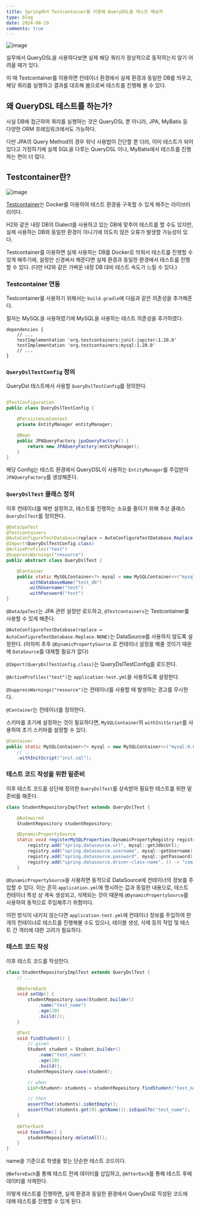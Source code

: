 ```yaml
---
title: Spring에서 Testcontainer를 이용해 QueryDSL을 테스트 해보자
type: blog
date: 2024-08-19
comments: true
---
```

![image](/images/spring/testcontainer-query-dsl-test-1724078089724.png)

실무에서 QueryDSL을 사용하다보면 실제 해당 쿼리가 정상적으로 동작하는지 알기 어려울 때가 있다.

이 때 Testcontainer를 이용하면 컨테이너 환경에서 실제 환경과 동일한 DB를 띄우고, 해당 쿼리를 실행하고 결과를 대조해 봄으로써 테스트를 진행해 볼 수 있다.

## 왜 QueryDSL 테스트를 하는가?
사실 DB에 접근하여 쿼리를 실행하는 것은 QueryDSL 뿐 아니라, JPA, MyBatis 등 다양한 ORM 프레임워크에서도 가능하다.

다만 JPA의 Query Method의 경우 워낙 사용법이 간단할 뿐 더러, 이미 테스트가 되어있다고 가정하기에 실제 SQL을 다루는 QueryDSL 이나, MyBatis에서 테스트를 진행하는 편이 더 많다.

## Testcontainer란?
![image](/images/spring/testcontainer-query-dsl-test-1724076186837.png)

[Testcontainer](https://testcontainers.com)는 Docker를 이용하여 테스트 환경을 구축할 수 있게 해주는 라이브러리이다.

H2와 같은 내장 DB의 Dialect를 사용하고 있는 DB에 맞추어 테스트를 할 수도 있지만, 실제 사용하는 DB와 동일한 환경이 아니기에 의도치 않은 오류가 발생할 가능성이 있다.

Testcontainer를 이용하면 실제 사용하는 DB를 Docker로 띄워서 테스트를 진행할 수 있게 해주기에, 설정만 신경써서 해준다면 실제 환경과 동일한 환경에서 테스트를 진행할 수 있다. (다만 H2와 같은 가벼운 내장 DB 대비 테스트 속도가 느릴 수 있다.)


### Testcontainer 연동
Testcontainer를 사용하기 위해서는 `build.gradle`에 다음과 같은 의존성을 추가해준다.

필자는 MySQL을 사용하였기에 MySQL을 사용하는 테스트 의존성을 추가하였다.

```groovy{filename=build.gradle}
dependencies {
    // ...
    testImplementation 'org.testcontainers:junit-jupiter:1.20.0'
    testImplementation 'org.testcontainers:mysql:1.20.0'
    // ...
}
```

### `QueryDslTestConfig` 정의

QueryDsl 테스트에서 사용할 `QueryDslTestConfig`를 정의한다.

```java

@TestConfiguration
public class QueryDslTestConfig {

    @PersistenceContext
    private EntityManager entityManager;

    @Bean
    public JPAQueryFactory jpaQueryFactory() {
        return new JPAQueryFactory(entityManager);
    }
}
```

해당 Config는 테스트 환경에서 QueryDSL이 사용하는 `EntityManager`를 주입받아 `JPAQueryFactory`를 생성해준다.


### `QueryDslTest` 클래스 정의

이후 컨테이너를 매번 설정하고, 테스트를 진행하는 소요를 줄이기 위해 추상 클래스 `QueryDslTest`를 정의한다.

```java
@DataJpaTest
@Testcontainers
@AutoConfigureTestDatabase(replace = AutoConfigureTestDatabase.Replace.NONE)
@Import(QueryDslTestConfig.class)
@ActiveProfiles("test")
@SuppressWarnings("resource")
public abstract class QueryDslTest {

    @Container
    public static MySQLContainer<?> mysql = new MySQLContainer<>("mysql:8.0.32")
        .withDatabaseName("test_db")
        .withUsername("test")
        .withPassword("test")
}
```
`@DataJpaTest`는 JPA 관련 설정만 로드하고, `@Testcontainers`는 Testcontainer를 사용할 수 있게 해준다.

`@AutoConfigureTestDatabase(replace = AutoConfigureTestDatabase.Replace.NONE)`는 DataSource를 사용하지 않도록 설정한다. (어차피 추후 `@DynamicPropertySource` 로 컨테이너 설정을 해줄 것이기 때문에 `DataSource`를 대체할 필요가 없다)

`@Import(QueryDslTestConfig.class)`는 QueryDslTestConfig를 로드한다.

`@ActiveProfiles("test")`는 `application-test.yml`을 사용하도록 설정한다.

`@SuppressWarnings("resource")`는 컨테이너를 사용할 때 발생하는 경고를 무시한다.

`@Container`는 컨테이너를 정의한다.

스키마를 초기에 설정하는 것이 필요하다면, `MySQLContainer`의 `withInitScript`를 사용하여 초기 스키마를 설정할 수 있다. 
```java
@Container
public static MySQLContainer<?> mysql = new MySQLContainer<>("mysql:8.0.32")
    // ...
    .withInitScript("init.sql");
```

### 테스트 코드 작성을 위한 밑준비

이후 테스트 코드를 상단에 정의한 `QueryDslTest`를 상속받아 필요한 테스트를 위한 밑준비를 해준다.

```java
class StudentRepositoryImplTest extends QueryDslTest {

    @Autowired
    StudentRepository studentRepository;

    @DynamicPropertySource
    static void registerMySQLProperties(DynamicPropertyRegistry registry) {
        registry.add("spring.datasource.url", mysql::getJdbcUrl);
        registry.add("spring.datasource.username", mysql::getUsername);
        registry.add("spring.datasource.password", mysql::getPassword);
        registry.add("spring.datasource.driver-class-name", () -> "com.mysql.cj.jdbc.Driver");
    }
```

`@DynamicPropertySource`을 사용하면 동적으로 DataSource에 컨테이너의 정보를 주입할 수 있다. 이는 흔히 `application.yml`에 명시하는 값과 동일한 내용으로, 테스트 컨테이너 특성 상 계속 생성되고, 삭제되는 것이 때문에 `@DynamicPropertySource`를 사용하여 동적으로 주입해주기 위함이다.

이런 방식이 내키지 않는다면 `application-test.yml`에 컨테이너 정보를 주입하여 한개의 컨테이너로 테스트를 진행해볼 수도 있으나, 테이블 생성, 삭제 등의 작업 및 테스트 간 격리에 대한 고려가 필요하다.

### 테스트 코드 작성

이후 테스트 코드를 작성한다.

```java
class StudentRepositoryImplTest extends QueryDslTest {
    // ...

    @BeforeEach
    void setUp() {
        studentRepository.save(Student.builder()
            .name("test_name")
            .age(20)
            .build());
    }

    @Test
    void findStudent() {
        // given
        Student student = Student.builder()
            .name("test_name")
            .age(20)
            .build();
        studentRepository.save(student);

        // when
        List<Student> students = studentRepository.findStudent("test_name");

        // then
        assertThat(students).isNotEmpty();
        assertThat(students.get(0).getName()).isEqualTo("test_name");
    }
    
    @AfterEach
    void tearDown() {
        studentRepository.deleteAll();
    }
}
```

name을 기준으로 학생을 찾는 단순한 테스트 코드이다.

`@BeforeEach`를 통해 테스트 전에 데이터를 삽입하고, `@AfterEach`를 통해 테스트 후에 데이터를 삭제한다.

이렇게 테스트를 진행하면, 실제 환경과 동일한 환경에서 QueryDsl로 작성된 코드에 대해 테스트를 진행할 수 있게 된다.